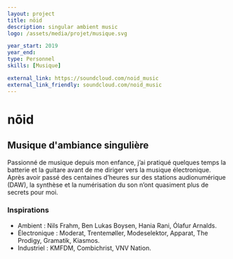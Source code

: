 ```yaml
---
layout: project
title: nōid
description: singular ambient music
logo: /assets/media/projet/musique.svg

year_start: 2019
year_end: 
type: Personnel
skills: [Musique]

external_link: https://soundcloud.com/noid_music
external_link_friendly: soundcloud.com/noid_music
---
```


# nōid

## Musique d'ambiance singulière

Passionné de musique depuis mon enfance, j’ai pratiqué quelques temps la batterie et la guitare avant de me diriger vers la musique électronique.<br>
Après avoir passé des centaines d’heures sur des stations audionumérique (DAW), la synthèse et la numérisation du son n’ont quasiment plus de secrets pour moi.


### Inspirations

- Ambient : Nils Frahm, Ben Lukas Boysen, Hania Rani, Ólafur Arnalds.
- Électronique : Moderat, Trentemøller, Modeselektor, Apparat, The Prodigy, Gramatik, Kiasmos.
- Industriel : KMFDM, Combichrist, VNV Nation.

